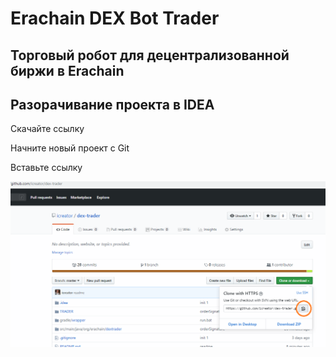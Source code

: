 # Erachain DEX Bot Trader
## Торговый робот для децентрализованной биржи в Erachain

## Разорачивание проекта в IDEA

Скачайте ссылку

Начните новый проект с Git

Вставьте ссылку

![enter image description here](TRADER/help/001.png)

